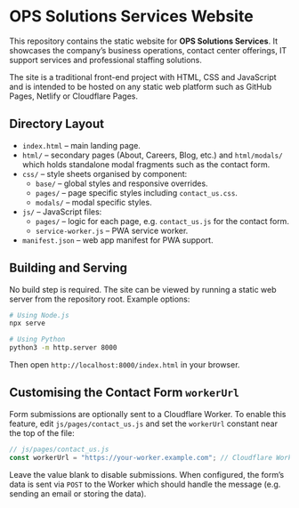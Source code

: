 # OPS Solutions Services Website

This repository contains the static website for **OPS Solutions Services**. It showcases the company’s business operations, contact center offerings, IT support services and professional staffing solutions.

The site is a traditional front-end project with HTML, CSS and JavaScript and is intended to be hosted on any static web platform such as GitHub Pages, Netlify or Cloudflare Pages.

## Directory Layout

- `index.html` &ndash; main landing page.
- `html/` &ndash; secondary pages (About, Careers, Blog, etc.) and `html/modals/` which holds standalone modal fragments such as the contact form.
- `css/` &ndash; style sheets organised by component:
  - `base/` &ndash; global styles and responsive overrides.
  - `pages/` &ndash; page specific styles including `contact_us.css`.
  - `modals/` &ndash; modal specific styles.
- `js/` &ndash; JavaScript files:
  - `pages/` &ndash; logic for each page, e.g. `contact_us.js` for the contact form.
  - `service-worker.js` &ndash; PWA service worker.
- `manifest.json` &ndash; web app manifest for PWA support.

## Building and Serving

No build step is required. The site can be viewed by running a static web server from the repository root. Example options:

```bash
# Using Node.js
npx serve

# Using Python
python3 -m http.server 8000
```

Then open `http://localhost:8000/index.html` in your browser.

## Customising the Contact Form `workerUrl`

Form submissions are optionally sent to a Cloudflare Worker. To enable this feature, edit `js/pages/contact_us.js` and set the `workerUrl` constant near the top of the file:

```javascript
// js/pages/contact_us.js
const workerUrl = "https://your-worker.example.com"; // Cloudflare Worker endpoint
```

Leave the value blank to disable submissions. When configured, the form’s data is sent via `POST` to the Worker which should handle the message (e.g. sending an email or storing the data).

